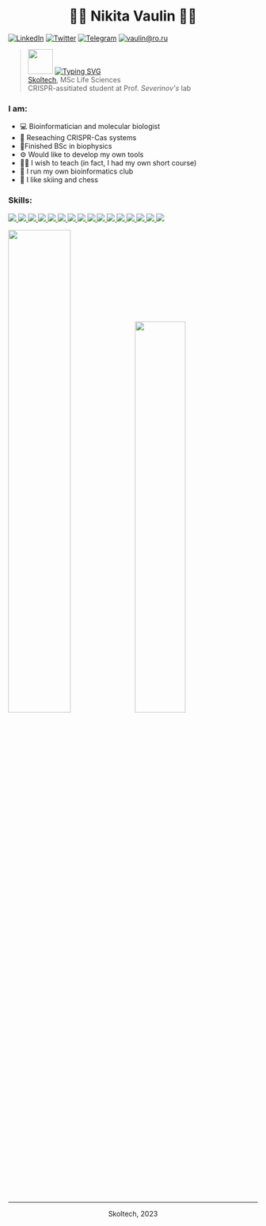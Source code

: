 <h1 align="center"> 👨‍💻 Nikita Vaulin  👨‍💻 </h1>

[![LinkedIn](https://img.shields.io/badge/LinkedIn--brightgreen?style=social&logo=LinkedIn)](https://www.linkedin.com/in/nvaulin/)
[![Twitter](https://img.shields.io/badge/Twitter--brightgreen?style=social&logo=Twitter)](https://twitter.com/vaulin2)
[![Telegram](https://img.shields.io/badge/Telegram--brightgreen?style=social&logo=Telegram)](https://t.me/nvaulin)
[![vaulin@ro.ru](https://img.shields.io/badge/vaulin@ro.ru--brightgreen?style=social&logo=gmail)](mailto:vaulin@ro.ru)

<!--- Cat image taken from 
https://github.com/shalinibhatt/shalinibhatt
-->
> <img src="https://media.giphy.com/media/VgCDAzcKvsR6OM0uWg/giphy.gif" width="50"> [![Typing SVG](https://readme-typing-svg.herokuapp.com?color=%2336BCF7&lines=Bioinformatician,+Biologist)](https://git.io/typing-svg) </br>
> [Skoltech](https://crei.skoltech.ru/cls/people/nikitavaulin), MSc Life Sciences </br>
> CRISPR-assitiated student at 
> Prof. _Severinov's_ lab

### I am:
 - 💻 Bioinformatician and molecular biologist 
 - 🧬 Reseaching CRISPR-Cas systems 
 - 🔬Finished BSc in biophysics
 - ⚙️ Would like to develop my own tools
 - 👨‍🏫 I wish to teach (in fact, I had my own short course)
 - 👬 I run my own bioinformatics club
 - 💅 I like skiing and chess


### Skills: 

<p align="left">
   <a 
    href="https://code.visualstudio.com/" 
    target="_blank" rel="noreferrer"> 
    <img
        src="https://img.shields.io/badge/Python-FFD43B?style=for-the-badge&logo=python&logoColor=blue"
    /> 
 </a> 
      <a 
    href="https://code.visualstudio.com/" 
    target="_blank" rel="noreferrer"> 
    <img
        src="https://img.shields.io/badge/GNU%20Bash-4EAA25?style=for-the-badge&logo=GNU%20Bash&logoColor=white"
    /> 
 </a> 
 <a 
    href="https://code.visualstudio.com/" 
    target="_blank" rel="noreferrer"> 
    <img
        src="https://img.shields.io/badge/R-276DC3?style=for-the-badge&logo=r&logoColor=white"
    /> 
 </a>
   <a 
    href="https://code.visualstudio.com/" 
    target="_blank" rel="noreferrer"> 
    <img
        src="https://img.shields.io/badge/LaTeX-47A141?style=for-the-badge&logo=LaTeX&logoColor=white"
    /> 
 </a> 
 <a 
    href="https://code.visualstudio.com/" 
    target="_blank" rel="noreferrer"> 
    <img
        src="https://img.shields.io/badge/PyCharm-000000.svg?&style=for-the-badge&logo=PyCharm&logoColor=white"
    /> 
 </a> 
  <a 
    href="https://code.visualstudio.com/" 
    target="_blank" rel="noreferrer"> 
    <img
        src="https://img.shields.io/badge/Colab-F9AB00?style=for-the-badge&logo=googlecolab&color=525252"
    /> 
 </a> 
  <a 
    href="https://code.visualstudio.com/" 
    target="_blank" rel="noreferrer"> 
    <img
        src="https://img.shields.io/badge/RStudio-75AADB?style=for-the-badge&logo=RStudio&logoColor=white"
    /> 
 </a> 
     <a 
    href="https://code.visualstudio.com/" 
    target="_blank" rel="noreferrer"> 
    <img
        src="https://img.shields.io/badge/Overleaf-47A141?style=for-the-badge&logo=Overleaf&logoColor=white"
    /> 
 </a> 
   <a 
    href="https://code.visualstudio.com/" 
    target="_blank" rel="noreferrer"> 
    <img
        src="https://img.shields.io/badge/scikit_learn-F7931E?style=for-the-badge&logo=scikit-learn&logoColor=white"
    /> 
 </a> 
   <a 
    href="https://code.visualstudio.com/" 
    target="_blank" rel="noreferrer"> 
    <img
        src="https://img.shields.io/badge/Pandas-2C2D72?style=for-the-badge&logo=pandas&logoColor=white"
    /> 
 </a> 
   <a 
    href="https://code.visualstudio.com/" 
    target="_blank" rel="noreferrer"> 
    <img
        src="https://img.shields.io/badge/Numpy-777BB4?style=for-the-badge&logo=numpy&logoColor=white"
    /> 
 </a> 
   <a 
    href="https://code.visualstudio.com/" 
    target="_blank" rel="noreferrer"> 
    <img
        src="https://img.shields.io/badge/Notion-000000?style=for-the-badge&logo=notion&logoColor=white"
    /> 
 </a> 
    <a 
    href="https://code.visualstudio.com/" 
    target="_blank" rel="noreferrer"> 
    <img
        src="https://img.shields.io/badge/Ubuntu-E95420?style=for-the-badge&logo=ubuntu&logoColor=white"
    /> 
 </a> 
    <a 
    href="https://code.visualstudio.com/" 
    target="_blank" rel="noreferrer"> 
    <img
        src="https://img.shields.io/badge/C%2B%2B-00599C?style=for-the-badge&logo=c%2B%2B&logoColor=white"
    /> 
 </a> 
    <a 
    href="https://code.visualstudio.com/" 
    target="_blank" rel="noreferrer"> 
    <img
        src="https://img.shields.io/badge/Arduino-00979D?style=for-the-badge&logo=Arduino&logoColor=white"
    /> 
 </a> 
    <a 
    href="https://code.visualstudio.com/" 
    target="_blank" rel="noreferrer"> 
    <img
        src="https://img.shields.io/badge/Raspberry%20Pi-A22846?style=for-the-badge&logo=Raspberry%20Pi&logoColor=white"
    /> 
 </a> 
</p>



<p><img style="display: inline;" src="https://github-readme-stats-sigma-five.vercel.app/api?username=nvaulin&amp;count_private=true&amp;layout=compactshow_icons=true&amp;show_icons=true&amp;theme=blue-green" width="50%" /> <img style="display: inline;" src="https://readme-jokes.vercel.app/api?bgColor=%23040f0f&borderColor=%23113845&qColor=%232f96c0&textColor=%230f6&codeColor=%230f6" width="45%" /></p>


---
<div align="center"> Skoltech, 2023 </div>
